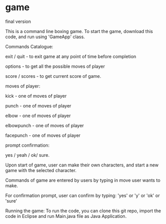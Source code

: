 # game
final version

This is a command line boxing game. To start the game, download this code, and run using 'GameApp' class.

Commands Catalogue:

exit / quit - to exit game at any point of time before completion

options - to get all the possible moves of player

score / scores - to get current score of game.

moves of player:

kick - one of moves of player

punch - one of moves of player

elbow - one of moves of player

elbowpunch - one of moves of player

facepunch - one of moves of player

prompt confirmation:

yes / yeah / ok/ sure.

Upon start of game, user can make their own characters, and start a new game with the selected character.

Commands of game are entered by users by typing in move user wants to make.

For confirmation prompt, user can confirm by typing: 'yes' or 'y' or 'ok' or 'sure'


Running the game:
To run the code, you can clone this git repo, import the code in Eclipse and run Main.java file as Java Application.
